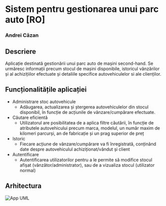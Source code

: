 
# Sistem pentru gestionarea unui parc auto [RO]
### Andrei Căzan

## Descriere
Aplicație destinată gestionării unui parc auto de mașini second-hand. Se urmăresc informații precum stocul de mașini disponibile, istoricul vânzărilor și al achizițiilor efectuate 
și detaliile specifice autovehiculelor si ale clienților.


## Funcționalitățile aplicației

* Administrare stoc autovehicule
    - Adăugarea, actualizarea și ștergerea autovehiculelor din stocul disponibil, în funcție de acțiunile de vânzare/cumpărare efectuate.
* Căutare eficientă
   - Utilizatorul are posibilitatea de a aplica filtre căutării, în funcție de atributele autovehicului precum marca, modelul, un număr maxim de kilomeri parcurși, an de fabricație și un prag superior de preț
* Istoric
   - Fiecare acțiune de vânzare/cumpărare va fi înregistrată, conținând date despre autovehiculul achiziționat/vândut
     și client
* Autentificare
  - Autentificarea utilizatorilor pentru a le permite să modifice stocul afișat 
    (vânzător/administrator), sau de a vizualiza stocul (utilizator normal)
## Arhitectura

![App UML]((https://github.com/andreiczn/Auto-Marketplace/blob/main/ClassDiagramParcAuto.png))


